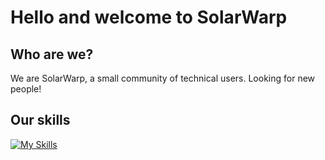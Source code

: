 # Hello and welcome to SolarWarp

## Who are we?

We are SolarWarp, a small community of technical users. Looking for new people!

## Our skills
[![My Skills](https://skillicons.dev/icons?i=java)](https://skillicons.dev)
